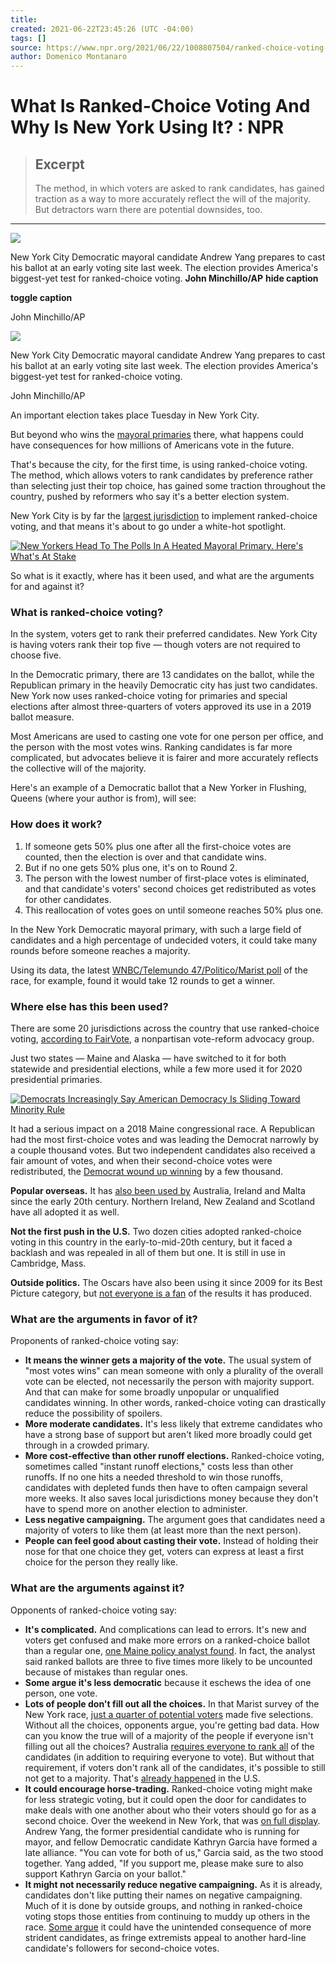 ```yaml
---
title:
created: 2021-06-22T23:45:26 (UTC -04:00)
tags: []
source: https://www.npr.org/2021/06/22/1008807504/ranked-choice-voting-new-york-city-mayors-race
author: Domenico Montanaro
---
```


# What Is Ranked-Choice Voting And Why Is New York Using It? : NPR

> ## Excerpt
> The method, in which voters are asked to rank candidates, has gained traction as a way to more accurately reflect the will of the majority. But detractors warn there are potential downsides, too.

---
 ![](https://media.npr.org/assets/img/2021/06/21/ap_21167585149070_custom-b403bba437900db96523ed4e8282712316c5eb0c-s1100.jpg) 

New York City Democratic mayoral candidate Andrew Yang prepares to cast his ballot at an early voting site last week. The election provides America's biggest-yet test for ranked-choice voting. **John Minchillo/AP** ****hide caption****

****toggle caption****

John Minchillo/AP

 ![](https://media.npr.org/assets/img/2021/06/21/ap_21167585149070_custom-b403bba437900db96523ed4e8282712316c5eb0c-s1200.jpg) 

New York City Democratic mayoral candidate Andrew Yang prepares to cast his ballot at an early voting site last week. The election provides America's biggest-yet test for ranked-choice voting.

John Minchillo/AP

An important election takes place Tuesday in New York City.

But beyond who wins the [mayoral primaries](https://www.npr.org/1008844951) there, what happens could have consequences for how millions of Americans vote in the future.

That's because the city, for the first time, is using ranked-choice voting. The method, which allows voters to rank candidates by preference rather than selecting just their top choice, has gained some traction throughout the country, pushed by reformers who say it's a better election system.

New York City is by far the [largest jurisdiction](https://www.fairvote.org/rcv#where_is_ranked_choice_voting_used) to implement ranked-choice voting, and that means it's about to go under a white-hot spotlight.

[![New Yorkers Head To The Polls In A Heated Mayoral Primary. Here's What's At Stake](https://media.npr.org/assets/img/2021/06/22/gettyimages-1233584598_sq-c161ee3d2502ec1d0d66de40438b037bf27c90b6-s100.jpg)](https://www.npr.org/2021/06/22/1008844951/new-york-city-mayoral-primary-preview) 

So what is it exactly, where has it been used, and what are the arguments for and against it?

### What is ranked-choice voting?

In the system, voters get to rank their preferred candidates. New York City is having voters rank their top five — though voters are not required to choose five.

In the Democratic primary, there are 13 candidates on the ballot, while the Republican primary in the heavily Democratic city has just two candidates. New York now uses ranked-choice voting for primaries and special elections after almost three-quarters of voters approved its use in a 2019 ballot measure.

Most Americans are used to casting one vote for one person per office, and the person with the most votes wins. Ranking candidates is far more complicated, but advocates believe it is fairer and more accurately reflects the collective will of the majority.

Here's an example of a Democratic ballot that a New Yorker in Flushing, Queens (where your author is from), will see:

### How does it work?

1.  If someone gets 50% plus one after all the first-choice votes are counted, then the election is over and that candidate wins. 
2.  But if no one gets 50% plus one, it's on to Round 2.
3.  The person with the lowest number of first-place votes is eliminated, and that candidate's voters' second choices get redistributed as votes for other candidates.
4.  This reallocation of votes goes on until someone reaches 50% plus one.

In the New York Democratic mayoral primary, with such a large field of candidates and a high percentage of undecided voters, it could take many rounds before someone reaches a majority.

Using its data, the latest [WNBC/Telemundo 47/Politico/Marist poll](http://maristpoll.marist.edu/wp-content/uploads/2021/06/WNBC_Telemundo-47_POLITIICO_Marist-Poll_NYC_Written-Summary-of-Findings_2106121532.pdf) of the race, for example, found it would take 12 rounds to get a winner.

### Where else has this been used?

There are some 20 jurisdictions across the country that use ranked-choice voting, [according to FairVote](https://www.fairvote.org/rcv#where_is_ranked_choice_voting_used), a nonpartisan vote-reform advocacy group.

Just two states — Maine and Alaska — have switched to it for both statewide and presidential elections, while a few more used it for 2020 presidential primaries.

[![Democrats Increasingly Say American Democracy Is Sliding Toward Minority Rule](https://media.npr.org/assets/img/2021/06/08/gettyimages-1232591713_sq-b06898f5a84a7a447b9c50cc5c4910a81760c2c2-s100.jpg)](https://www.npr.org/2021/06/09/1002593823/how-democratic-is-american-democracy-key-pillars-face-stress-tests) 

It had a serious impact on a 2018 Maine congressional race. A Republican had the most first-choice votes and was leading the Democrat narrowly by a couple thousand votes. But two independent candidates also received a fair amount of votes, and when their second-choice votes were redistributed, the [Democrat wound up winning](https://qz.com/1676718/the-pros-and-cons-of-ranked-choice-voting/) by a few thousand.

**Popular overseas.** It has [also been used by](https://www.rcvresources.org/history) Australia, Ireland and Malta since the early 20th century. Northern Ireland, New Zealand and Scotland have all adopted it as well.

**Not the first push in the U.S.** Two dozen cities adopted ranked-choice voting in this country in the early-to-mid-20th century, but it faced a backlash and was repealed in all of them but one. It is still in use in Cambridge, Mass.

**Outside politics.** The Oscars have also been using it since 2009 for its Best Picture category, but [not everyone is a fan](https://www.cnn.com/2021/04/24/opinions/ranked-choice-oscars-politcs-rifkin/index.html) of the results it has produced.

### What are the arguments in favor of it?

Proponents of ranked-choice voting say:

-   **It means the winner gets a majority of the vote.** The usual system of "most votes wins" can mean someone with only a plurality of the overall vote can be elected, not necessarily the person with majority support. And that can make for some broadly unpopular or unqualified candidates winning. In other words, ranked-choice voting can drastically reduce the possibility of spoilers.
-   **More moderate candidates.** It's less likely that extreme candidates who have a strong base of support but aren't liked more broadly could get through in a crowded primary.
-   **More cost-effective than other runoff elections.** Ranked-choice voting, sometimes called "instant runoff elections," costs less than other runoffs. If no one hits a needed threshold to win those runoffs, candidates with depleted funds then have to often campaign several more weeks. It also saves local jurisdictions money because they don't have to spend more on another election to administer.
-   **Less negative campaigning.** The argument goes that candidates need a majority of voters to like them (at least more than the next person).
-   **People can feel good about casting their vote.** Instead of holding their nose for that one choice they get, voters can express at least a first choice for the person they really like.

### What are the arguments against it?

Opponents of ranked-choice voting say:

-   **It's complicated.** And complications can lead to errors. It's new and voters get confused and make more errors on a ranked-choice ballot than a regular one, [one Maine policy analyst found](https://commonwealthmagazine.org/politics/the-two-sides-of-ranked-choice-voting/). In fact, the analyst said ranked ballots are three to five times more likely to be uncounted because of mistakes than regular ones.
-   **Some argue it's less democratic** because it eschews the idea of one person, one vote.
-   **Lots of people don't fill out all the choices.** In that Marist survey of the New York race, [just a quarter of potential voters](http://maristpoll.marist.edu/wp-content/uploads/2021/06/WNBC_Telemundo-47_POLITIICO_Marist-Poll_NYC_Written-Summary-of-Findings_2106121532.pdf) made five selections. Without all the choices, opponents argue, you're getting bad data. How can you know the true will of a majority of the people if everyone isn't filling out all the choices? Australia [requires everyone to rank all](https://my.lwv.org/vermont/article/pros-and-cons-instant-runoff-ranked-choice-voting) of the candidates (in addition to requiring everyone to vote). But without that requirement, if voters don't rank all of the candidates, it's possible to still not get to a majority. That's [already happened](https://cpb-us-w2.wpmucdn.com/u.osu.edu/dist/e/1083/files/2014/12/ElectoralStudies-2fupfhd.pdf) in the U.S.
-   **It could encourage horse-trading.** Ranked-choice voting might make for less strategic voting, but it could open the door for candidates to make deals with one another about who their voters should go for as a second choice. Over the weekend in New York, that was [on full display](https://www.nydailynews.com/news/politics/nyc-elections-2021/ny-nyc-andrew-yang-kathryn-garcia-mayor-campaign-trail-20210619-pwwwn5b52vftbe5ygu256qb62a-story.html). Andrew Yang, the former presidential candidate who is running for mayor, and fellow Democratic candidate Kathryn Garcia have formed a late alliance. "You can vote for both of us," Garcia said, as the two stood together. Yang added, "If you support me, please make sure to also support Kathryn Garcia on your ballot."
-   **It might not necessarily reduce negative campaigning.** As it is already, candidates don't like putting their names on negative campaigning. Much of it is done by outside groups, and nothing in ranked-choice voting stops those entities from continuing to muddy up others in the race. [Some argue](https://democracyjournal.org/arguments/ranked-choice-voting-is-not-the-solution/) it could have the unintended consequence of more strident candidates, as fringe extremists appeal to another hard-line candidate's followers for second-choice votes.
